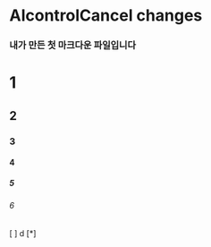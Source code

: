 # AIcontrolCancel changes

### 내가 만든 첫 마크다운 파일입니다

# 1
## 2
### 3
#### 4
##### 5
###### 6

[ ] d
[*]
